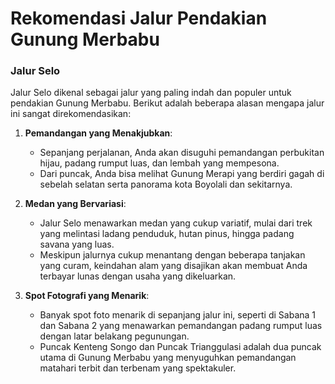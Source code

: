 # Rekomendasi Jalur Pendakian Gunung Merbabu

### Jalur Selo
Jalur Selo dikenal sebagai jalur yang paling indah dan populer untuk pendakian Gunung Merbabu. Berikut adalah beberapa alasan mengapa jalur ini sangat direkomendasikan:

1. **Pemandangan yang Menakjubkan**:
   - Sepanjang perjalanan, Anda akan disuguhi pemandangan perbukitan hijau, padang rumput luas, dan lembah yang mempesona.
   - Dari puncak, Anda bisa melihat Gunung Merapi yang berdiri gagah di sebelah selatan serta panorama kota Boyolali dan sekitarnya.

2. **Medan yang Bervariasi**:
   - Jalur Selo menawarkan medan yang cukup variatif, mulai dari trek yang melintasi ladang penduduk, hutan pinus, hingga padang savana yang luas.
   - Meskipun jalurnya cukup menantang dengan beberapa tanjakan yang curam, keindahan alam yang disajikan akan membuat Anda terbayar lunas dengan usaha yang dikeluarkan.

3. **Spot Fotografi yang Menarik**:
   - Banyak spot foto menarik di sepanjang jalur ini, seperti di Sabana 1 dan Sabana 2 yang menawarkan pemandangan padang rumput luas dengan latar belakang pegunungan.
   - Puncak Kenteng Songo dan Puncak Trianggulasi adalah dua puncak utama di Gunung Merbabu yang menyuguhkan pemandangan matahari terbit dan terbenam yang spektakuler.

